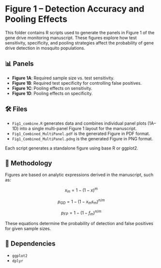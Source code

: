 # Figure 1 – Detection Accuracy and Pooling Effects

This folder contains R scripts used to generate the panels in Figure 1 of the gene drive monitoring manuscript. These figures explore how test sensitivity, specificity, and pooling strategies affect the probability of gene drive detection in mosquito populations.

## 📊 Panels

- **Figure 1A**: Required sample size vs. test sensitivity.
- **Figure 1B**: Required test specificity for controlling false positives.
- **Figure 1C**: Pooling effects on sensitivity.
- **Figure 1D**: Pooling effects on specificity.

## 🛠️ Files

- `Fig1_combine.R` generates data and combines individual panel plots (1A–1D) into a single multi-panel Figure 1 layout for the manuscript.
- `Fig1_Combined_MultiPanel.pdf` is the generated Figure in PDF format.
- `Fig1_Combined_MultiPanel.pdng` is the generated Figure in PNG format.


Each script generates a standalone figure using base R or ggplot2.

## 🧠 Methodology

Figures are based on analytic expressions derived in the manuscript, such as:

```math
x_{m} = 1 - (1 - x)^{m}
```

```math
p_{GD} = 1 - (1 - x_{m}s_{m})^{n/m}
```

```math
p_{FP} = 1 - (1 - f_{m})^{n/m}
```

These equations determine the probability of detection and false positives for given sample sizes.

## 📎 Dependencies

- `ggplot2`
- `dplyr`
